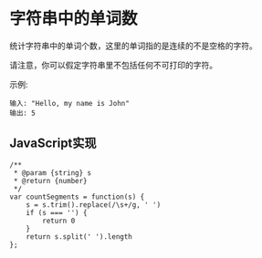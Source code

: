 # 字符串中的单词数
统计字符串中的单词个数，这里的单词指的是连续的不是空格的字符。

请注意，你可以假定字符串里不包括任何不可打印的字符。

示例:
```
输入: "Hello, my name is John"
输出: 5
```

## JavaScript实现
```
/**
 * @param {string} s
 * @return {number}
 */
var countSegments = function(s) {
    s = s.trim().replace(/\s+/g, ' ')
    if (s === '') {
        return 0
    }
    return s.split(' ').length
};
```
